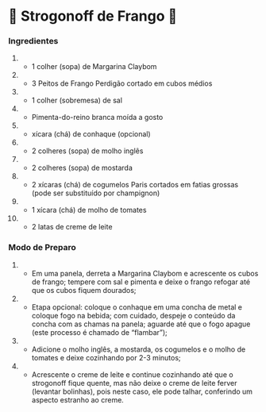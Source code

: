 # :book: Strogonoff de Frango :chicken:

### **Ingredientes**

1. - 1 colher (sopa) de Margarina Claybom
2. - 3 Peitos de Frango Perdigão cortado em cubos médios
3. - 1 colher (sobremesa) de sal
4. -  Pimenta-do-reino branca moída a gosto
5. - xícara (chá) de conhaque (opcional)
6. - 2 colheres (sopa) de molho inglês
7. - 2 colheres (sopa) de mostarda
8. - 2 xícaras (chá) de cogumelos Paris cortados em fatias grossas (pode ser substituído por champignon)
9. - 1 xícara (chá) de molho de tomates
10. - 2 latas de creme de leite

### **Modo de Preparo**

1. - Em uma panela, derreta a Margarina Claybom e acrescente os cubos de frango; tempere com sal e pimenta e deixe o frango refogar até que os cubos fiquem dourados;
2. - Etapa opcional: coloque o conhaque em uma concha de metal e coloque fogo na bebida; com cuidado, despeje o conteúdo da concha com as chamas na panela; aguarde até que o fogo apague (este processo é chamado de “flambar”);
3. - Adicione o molho inglês, a mostarda, os cogumelos e o molho de tomates e deixe cozinhando por 2-3 minutos;
4. - Acrescente o creme de leite e continue cozinhando até que o strogonoff fique quente, mas não deixe o creme de leite ferver (levantar bolinhas), pois neste caso, ele pode talhar, conferindo um aspecto estranho ao creme.